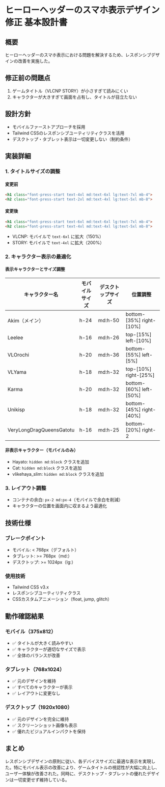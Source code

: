 # ヒーローヘッダーのスマホ表示デザイン修正 基本設計書

## 概要
ヒーローヘッダーのスマホ表示における問題を解決するため、レスポンシブデザインの改善を実施した。

## 修正前の問題点
1. ゲームタイトル（VLCNP STORY）が小さすぎて読みにくい
2. キャラクターが大きすぎて画面を占有し、タイトルが目立たない

## 設計方針
- モバイルファーストアプローチを採用
- Tailwind CSSのレスポンシブユーティリティクラスを活用
- デスクトップ・タブレット表示は一切変更しない（制約条件）

## 実装詳細

### 1. タイトルサイズの調整

#### 変更前
```html
<h1 class="font-press-start text-4xl md:text-6xl lg:text-7xl mb-4">
<h2 class="font-press-start text-2xl md:text-4xl lg:text-5xl mb-8">
```

#### 変更後
```html
<h1 class="font-press-start text-6xl md:text-6xl lg:text-7xl mb-4">
<h2 class="font-press-start text-4xl md:text-4xl lg:text-5xl mb-8">
```

- VLCNP: モバイルで `text-6xl` に拡大（150%）
- STORY: モバイルで `text-4xl` に拡大（200%）

### 2. キャラクター表示の最適化

#### 表示キャラクターとサイズ調整

| キャラクター名 | モバイルサイズ | デスクトップサイズ | 位置調整 |
|--------------|--------------|------------------|---------|
| Akim（メイン） | h-24 | md:h-50 | bottom-[35%] right-[10%] |
| Leelee | h-16 | md:h-26 | top-[15%] left-[10%] |
| VLOrochi | h-20 | md:h-36 | bottom-[55%] left-[5%] |
| VLYama | h-18 | md:h-32 | top-[10%] right-[25%] |
| Karma | h-20 | md:h-32 | bottom-[60%] left-[50%] |
| Unikisp | h-18 | md:h-32 | bottom-[45%] right-[40%] |
| VeryLongDragQueensGatotu | h-16 | md:h-25 | bottom-[20%] right-2 |

#### 非表示キャラクター（モバイルのみ）
- Hayato: `hidden md:block` クラスを追加
- Cat: `hidden md:block` クラスを追加
- vlikehaya_slim: `hidden md:block` クラスを追加

### 3. レイアウト調整
- コンテナの余白: `px-2 md:px-4`（モバイルで余白を削減）
- キャラクターの位置を画面内に収まるよう最適化

## 技術仕様

### ブレークポイント
- モバイル: < 768px（デフォルト）
- タブレット: >= 768px（md:）
- デスクトップ: >= 1024px（lg:）

### 使用技術
- Tailwind CSS v3.x
- レスポンシブユーティリティクラス
- CSSカスタムアニメーション（float, jump, glitch）

## 動作確認結果

### モバイル（375x812）
- ✅ タイトルが大きく読みやすい
- ✅ キャラクターが適切なサイズで表示
- ✅ 全体のバランスが改善

### タブレット（768x1024）
- ✅ 元のデザインを維持
- ✅ すべてのキャラクターが表示
- ✅ レイアウトに変更なし

### デスクトップ（1920x1080）
- ✅ 元のデザインを完全に維持
- ✅ スクリーンショット画像も表示
- ✅ 優れたビジュアルインパクトを保持

## まとめ
レスポンシブデザインの原則に従い、各デバイスサイズに最適な表示を実現した。特にモバイル表示の改善により、ゲームタイトルの視認性が大幅に向上し、ユーザー体験が改善された。同時に、デスクトップ・タブレットの優れたデザインは一切変更せず維持している。